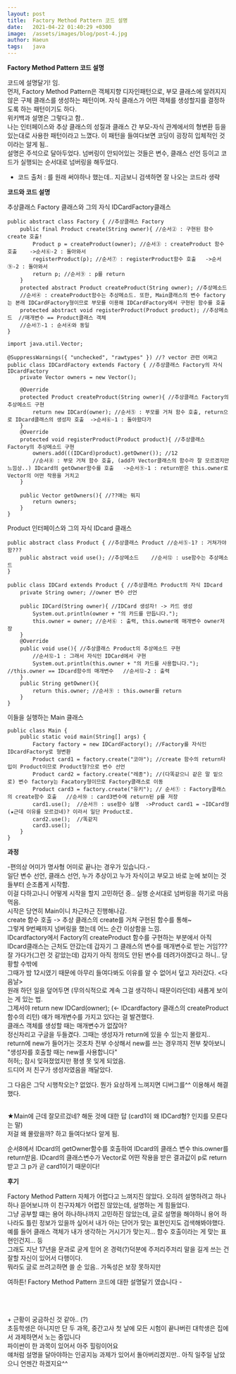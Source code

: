```yaml
---
layout: post
title:  Factory Method Pattern 코드 설명
date:   2021-04-22 01:40:29 +0300
image:  /assets/images/blog/post-4.jpg
author: Haeun
tags:   java
---
```


**Factory Method Pattern 코드 설명**

코드에 설명달기! 임.<br>
먼저, Factory Method Pattern은 객체지향 디자인패턴으로, 부모 클래스에 알려지지 않은 구체 클래스를 생성하는 패턴이며. 자식 클래스가 어떤 객체를 생성할지를 결정하도록 하는 패턴이기도 하다.<br>
위키백과 설명은 그렇다고 함..<br>
나는 인터페이스와 추상 클래스의 성질과 클래스 간 부모-자식 관계에서의 형변환 등을 있는대로 사용한 패턴이라고 느꼈다. 이 패턴을 들여다보면 코딩이 굉장히 입체적인 것이라는 알게 됨..
<br>
설명은 주석으로 달아두었다. 넘버링이 안되어있는 것들은 변수, 클래스 선언 등이고 코드가 실행되는 순서대로 넘버링을 해두었다.<br>

- 코드 출처 : 를 원래 써야하나 했는데.. 지금보니 검색하면 잘 나오는 코드라 생략

**코드와 코드 설명**

추상클래스 Factory 클래스와 그의 자식 IDCardFactory클래스
```
public abstract class Factory { //추상클래스 Factory
	public final Product create(String owner){ //순서② : 구현된 함수 create 호출!
		Product p = createProduct(owner); //순서③ : createProduct 함수 호출    ->순서⑥-2 : 돌아와서
		registerProduct(p); //순서⑦ : registerProduct함수 호출   ->순서⑨-2 : 돌아와서
		return p; //순서⑨ : p를 return
	}
	protected abstract Product createProduct(String owner); //추상메소드   
	//순서④ : createProduct함수는 추상메소드. 또한, Main클래스의 변수 factory는 본래 IDCardFactory형이므로 부모를 이용해 IDCardFactory에서 구현된 함수를 호출
	protected abstract void registerProduct(Product product); //추상메소드  //매개변수 == Product클래스 객체
	//순서⑦-1 : 순서④와 동일
}
```
```
import java.util.Vector;

@SuppressWarnings({ "unchecked", "rawtypes" }) //? vector 관련 어쩌고
public class IDCardFactory extends Factory { //추상클래스 Factory의 자식 IDcardFactory
	private Vector owners = new Vector();

	@Override
	protected Product createProduct(String owner){ //추상클래스 Factory의 추상메소드 구현
		return new IDCard(owner); //순서⑤ : 부모를 거쳐 함수 호출, return으로 IDcard클래스의 생성자 호출  ->순서⑥-1 : 돌아왔다가
	}
	@Override
	protected void registerProduct(Product product){ //추상클래스 Factory의 추상메소드 구현
		owners.add(((IDCard)product).getOwner()); //12
		//순서⑧ : 부모 거쳐 함수 호출, (add가 Vector클래스의 함수라 잘 모르겠지만 느낌상..) IDcard의 getOwner함수를 호출   ->순서⑨-1 : return받은 this.owner로 Vector의 어떤 작용을 거치고
	}
	
	public Vector getOwners(){ //??얘는 뭐지
		return owners;
	}
}
```
Product 인터페이스와 그의 자식 IDcard 클래스
```
public abstract class Product { //추상클래스 Product //순서⑤-1? : 거쳐가야 함???
	public abstract void use(); //추상메소드    //순서⑫ : use함수는 추상메소드
}
```
```
public class IDCard extends Product { //추상클래스 Product의 자식 IDcard
	private String owner; //owner 변수 선언

	public IDCard(String owner){ //IDCard 생성자! -> 카드 생성
		System.out.println(owner + "의 카드를 만듭니다.");
		this.owner = owner; //순서⑥ : 출력, this.owner에 매개변수 owner저장
	}
	@Override
	public void use(){ //추상클래스 Product의 추상메소드 구현
		//순서⑫-1 : 그래서 자식인 IDCard에서 구현
		System.out.println(this.owner + "의 카드를 사용합니다."); //this.owner == IDcard함수의 매개변수   //순서⑫-2 : 출력
	}
	public String getOwner(){
		return this.owner; //순서⑨ : this.owner를 return
	}
}
```
이들을 실행하는 Main 클래스
```
public class Main {
	public static void main(String[] args) {
		Factory factory = new IDCardFactory(); //Factory를 자식인 IDcardFactory로 형변환
		Product card1 = factory.create("코야"); //create 함수의 return타입이 Product이므로 Product형?으로 변수 선언
		Product card2 = factory.create("레종"); //(다똑같으니 같은 말 밑으로) 변수 factory는 Facatory형이므로 Factory클래스로 이동
		Product card3 = factory.create("유키"); // 순서① : Factory클래스의 create함수 호출   //순서⑩ : card3변수에 return된 p를 저장
		card1.use();  //순서⑪ : use함수 실행  ->Product card1 = ~IDCard형 (★근데 이유를 모르겄네)? 이라서 일단 Product로.
		card2.use();  //똑같지
		card3.use();
	}
}
```

**과정**

-편의상 어미가 명사형 어미로 끝나는 경우가 있습니다.-<br>
일단 변수 선언, 클래스 선언, 누가 추상이고 누가 자식이고 부모고 바로 눈에 보이는 것들부터 순조롭게 시작함.<br>
이걸 다하고나니 어떻게 시작을 할지 고민하던 중.. 실행 순서대로 넘버링을 하기로 마음먹음.<br>
시작은 당연히 Main이니 차근차근 진행해나감.<br>
create 함수 호출 -> 추상 클래스의 create를 거쳐 구현된 함수를 통해~<br>
그렇게 9번째까지 넘버링을 했는데 어느 순간 이상함을 느낌.<br>
IDcardfactory에서 Factory의 createProduct 함수를 구현하는 부분에서 아직 IDcard클래스는 근처도 안갔는데 갑자기 그 클래스의 변수를 매개변수로 받는 거임???<br>
잘 가다가(그런 것 같았는데) 갑자기 아직 정의도 안된 변수를 데려가야겠다고 하니.. 당황할 수밖에<br>
그때가 밤 12시였기 때문에 아무리 들여다봐도 이유를 알 수 없어서 덮고 자러갔다.
<다음날><br>
원래 하던 일을 덮어두면 (무의식적으로 계속 그걸 생각하니 때문이라던데) 새롭게 보이는 게 있는 법.<br>
그제서야 return new IDCard(owner); (<- IDcardfactory 클래스의 createProduct 함수의 리턴) 얘가 매개변수를 가지고 있다는 걸 발견했다.<br>
클래스 객체를 생성할 때는 매개변수가 없잖아?<br>
정신차리고 구글을 두들겼다. 그때는 생성자가 return에 있을 수 있는지 몰랐지..<br>
return에 new가 들어가는 것조차 전부 수상해서 new를 쓰는 경우까지 전부 찾아보니<br>
"생성자를 호출할 때는 new를 사용합니다"<br>
허허;; 잠시 잊혀졌었지만 평생 못 잊게 되었음.<br>
드디어 저 친구가 생성자였음을 깨달았다.<br>

그 다음은 그닥 시행착오는? 없었다. 뭔가 요상하게 느껴지면 디버그를^^ 이용해서 해결했다.<br>

<br>
★Main에 근데 잘모르겄네? 해둔 것에 대한 답 (card1이 왜 IDCard형? 인지를 모른다는 말)<br>
저걸 왜 몰랐을까? 하고 들여다보다 알게 됨.<br>

순서8에서 IDcard의 getOwner함수를 호출하여 IDcard의 클래스 변수 this.owner를 return받음. IDcard의 클래스변수가 Vector로 어떤 작용을 받은 결과값이 p로 return받고 그 p가 곧 card1이기 때문이다!

**후기**

Factory Method Pattern 자체가 어렵다고 느껴지진 않았다. 오히려 설명하려고 하나하나 뜯어보니까 이 친구자체가 어렵진 않았는데, 설명하는 게 힘들었다.<br>
그냥 공부할 떄는 용어 하나하나까지 고민하진 않았는데, 글로 설명을 해야하니 용어 하나라도 틀린 정보가 있을까 싶어서 내가 아는 단어가 맞는 표현인지도 검색해봐야했다.<br>
예를 들어 클래스 객체가 내가 생각하는 거시기가 맞는지... 함수 호출이라는 게 맞는 표현인건지... 등<br>
그래도 지난 17년을 문과로 굳게 믿어 온 경력(?)덕분에 주저리주저리 말을 길게 쓰는 건 잘할 자신이 있어서 다행이다.<br>
뭐라도 글로 쓰려고하면 쓸 순 있음.. 가독성은 보장 못하지만<br>

여하튼! Factory Method Pattern 코드에 대한 설명달기 였습니다 _-_<br>


<br>
<br>
<br>
+ 근황이 궁금하신 것 같아.. (?)<br>
초등학생은 아니지만 단 두 과목, 중간고사 첫 날에 모든 시험이 끝나버린 대학생은 집에서 과제하면서 노는 중입니다<br>
파이썬이 한 과목이 있어서 아주 힐링이어요<br>
얘처럼 설명을 달아야하는 인공지능 과제가 있어서 돌아버리겠지만.. 아직 일주일 남았으니 언젠간 하겠지요^^<br>
